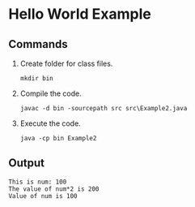 
# Hello World Example

## Commands
1. Create folder for class files.
	```
	mkdir bin
	```
2. Compile the code.
	```
	javac -d bin -sourcepath src src\Example2.java
	```
3. Execute the code.
	```
	java -cp bin Example2
	```

## Output
```
This is num: 100
The value of num*2 is 200
Value of num is 100
```

